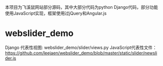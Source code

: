 本项目为飞溪鼠网站部分源码，其中大部分代码为python Django代码，部分功能使用JavaScript实现，框架使用过jQuery和Angular.js
# webslider_demo
Django 代表性视图: webslider_demo/slider/views.py
JavaScript代表性文件：https://github.com/leejaen/webslider_demo/blob/master/static/slider/newslider.js
